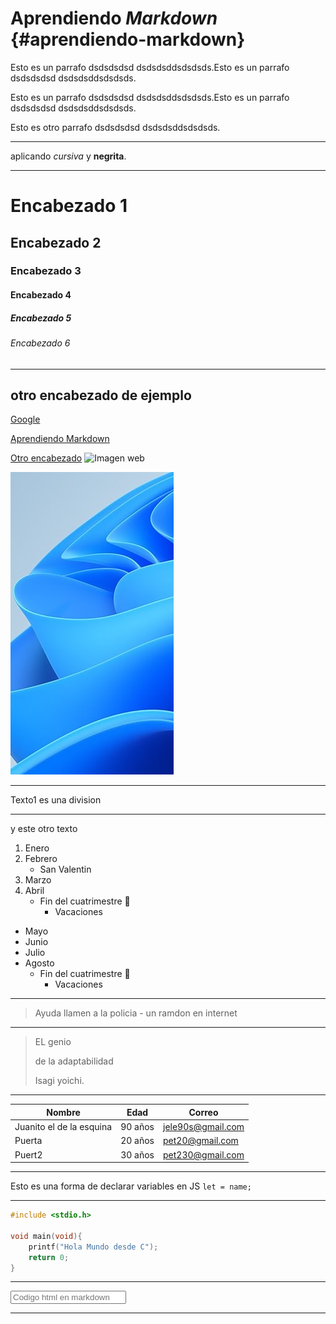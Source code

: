 # Aprendiendo *Markdown* {#aprendiendo-markdown}

Esto es un parrafo dsdsdsdsd
dsdsdsddsdsdsds.Esto es un parrafo dsdsdsdsd
dsdsdsddsdsdsds.

Esto es un parrafo dsdsdsdsd
dsdsdsddsdsdsds.Esto es un parrafo dsdsdsdsd
dsdsdsddsdsdsds.

Esto es otro parrafo dsdsdsdsd
dsdsdsddsdsdsds.

---
aplicando *cursiva* y **negrita**.

---
# Encabezado 1
## Encabezado 2
### Encabezado 3
#### Encabezado 4
##### Encabezado 5
###### Encabezado 6
---
## otro encabezado de ejemplo
[Google](https://google.com) 

[Aprendiendo Markdown](#aprendiendo-markdown)

[Otro encabezado](#otro-encabezado-de-ejemplo)
![Imagen web](https://img.freepik.com/foto-gratis/leon-melena-arcoiris-ojos-azules_1340-39421.jpg)

![Imagen local](images/Screensho.png)

---

Texto1 es una division

---

y este otro texto

1. Enero
2. Febrero
    * San Valentin
3. Marzo
4. Abril
    - Fin del cuatrimestre 🙌
        - Vacaciones 


* Mayo
* Junio
* Julio
* Agosto
    - Fin del cuatrimestre 🙌
        - Vacaciones 
---
> Ayuda llamen a la policia  - un ramdon en internet
---
>EL genio
> 
> de la adaptabilidad
>
> Isagi yoichi.
---

| Nombre | Edad| Correo|
| --- | --- | --- |
| Juanito el de la esquina |  90 años |  jele90s@gmail.com |
| Puerta |  20 años | pet20@gmail.com |
| Puert2 |  30 años | pet230@gmail.com |

---

Esto es una forma de declarar variables en JS `let = name;`

---

```c
#include <stdio.h>

void main(void){
    printf("Hola Mundo desde C");
    return 0;
}

```

---

<input type = "text" placeholder = "Codigo html en markdown">

---

 <!-- Los Comentarios son iguales que html -->
